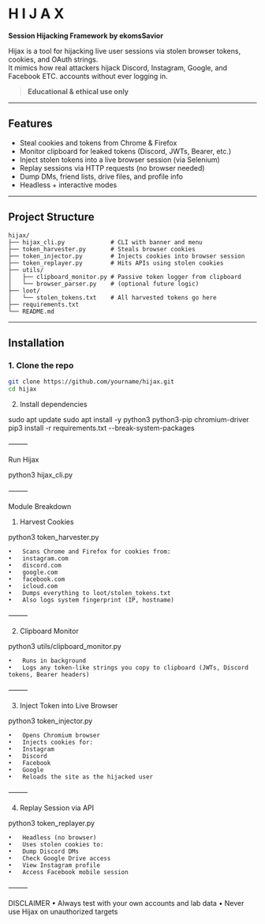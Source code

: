 
# H I J A X

**Session Hijacking Framework by ekomsSavior**
 

Hijax is a tool for hijacking live user sessions via stolen browser tokens, cookies, and OAuth strings.  
It mimics how real attackers hijack Discord, Instagram, Google, and Facebook ETC. accounts without ever logging in.

> **Educational & ethical use only** 

---

##  Features

-  Steal cookies and tokens from Chrome & Firefox
-  Monitor clipboard for leaked tokens (Discord, JWTs, Bearer, etc.)
-  Inject stolen tokens into a live browser session (via Selenium)
-  Replay sessions via HTTP requests (no browser needed)
-  Dump DMs, friend lists, drive files, and profile info
-  Headless + interactive modes

---

##  Project Structure

```
hijax/
├── hijax_cli.py             # CLI with banner and menu
├── token_harvester.py       # Steals browser cookies
├── token_injector.py        # Injects cookies into browser session
├── token_replayer.py        # Hits APIs using stolen cookies
├── utils/
│   ├── clipboard_monitor.py # Passive token logger from clipboard
│   └── browser_parser.py    # (optional future logic)
├── loot/
│   └── stolen_tokens.txt    # All harvested tokens go here
├── requirements.txt
└── README.md
```

---

## Installation

### 1. Clone the repo

```bash
git clone https://github.com/yourname/hijax.git
cd hijax
```

2. Install dependencies

sudo apt update
sudo apt install -y python3 python3-pip chromium-driver
pip3 install -r requirements.txt --break-system-packages


⸻

 Run Hijax

python3 hijax_cli.py


⸻

 Module Breakdown

1. Harvest Cookies

python3 token_harvester.py

	•	Scans Chrome and Firefox for cookies from:
	•	instagram.com
	•	discord.com
	•	google.com
	•	facebook.com
	•	icloud.com
	•	Dumps everything to loot/stolen_tokens.txt
	•	Also logs system fingerprint (IP, hostname)

⸻

 2. Clipboard Monitor

python3 utils/clipboard_monitor.py

	•	Runs in background
	•	Logs any token-like strings you copy to clipboard (JWTs, Discord tokens, Bearer headers)

⸻

 3. Inject Token into Live Browser

python3 token_injector.py

	•	Opens Chromium browser
	•	Injects cookies for:
	•	Instagram
	•	Discord
	•	Facebook
	•	Google
	•	Reloads the site as the hijacked user

⸻

 4. Replay Session via API

python3 token_replayer.py

	•	Headless (no browser)
	•	Uses stolen cookies to:
	•	Dump Discord DMs
	•	Check Google Drive access
	•	View Instagram profile
	•	Access Facebook mobile session

⸻

 DISCLAIMER
	•	Always test with your own accounts and lab data
	•	Never use Hijax on unauthorized targets 
